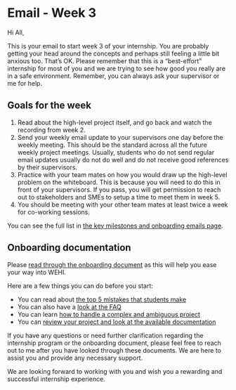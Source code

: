 # Email - Week 3

Hi All,

This is your email to start week 3 of your internship. You are probably getting your head around the concepts and perhaps still feeling a little bit anxious too. That’s OK. Please remember that this is a “best-effort” internship for most of you and we are trying to see how good you really are in a safe environment. Remember, you can always ask your supervisor or me for help.


## Goals for the week

1. Read about the high-level project itself, and go back and watch the recording from week 2.
2. Send your weekly email update to your supervisors one day before the weekly meeting. This should be the standard across all the future weekly project meetings. Usually, students who do not send regular email updates usually do not do well and do not receive good references by their supervisors.
3. Practice with your team mates on how you would draw up the high-level problem on the whiteboard. This is because you will need to do this in front of your supervisors. If you pass, you will get permission to reach out to stakeholders and SMEs to setup a time to meet them in week 5.
4. You should be meeting with your other team mates at least twice a week for co-working sessions.

You can see the full list in [the key milestones and onboarding emails page](emails-and-key-milestones).

## Onboarding documentation

Please [read through the onboarding document](https://doi.org/10.6084/m9.figshare.23280815) as this will help you ease your way into WEHI.

Here are a few things you can do before you start:

- You can read about [the top 5 mistakes that students make](https://wehi-researchcomputing.github.io/top-5-mistakes)
- You can also have a [look at the FAQ](https://wehi-researchcomputing.github.io/faq)
- You can learn [how to handle a complex and ambiguous project](https://wehi-researchcomputing.github.io/complex-projects) 
- You can [review your project and look at the available documentation](https://wehi-researchcomputing.github.io/project-wikis)

If you have any questions or need further clarification regarding the internship program or the onboarding document, please feel free to reach out to me after you have looked through these documents. We are here to assist you and provide any necessary support.

We are looking forward to working with you and wish you a rewarding and successful internship experience.
